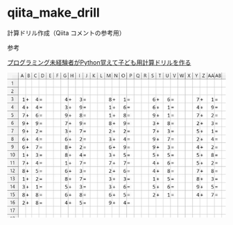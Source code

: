 
# qiita_make_drill
計算ドリル作成（Qiita コメントの参考用）

参考

[プログラミング未経験者がPython覚えて子ども用計算ドリルを作る](https://qiita.com/sotogawa/items/14ecbf090ae05a8eddb7)


![drill_img](https://github.com/zaq9/qiita_make_drill/blob/master/drill_img.JPG)

